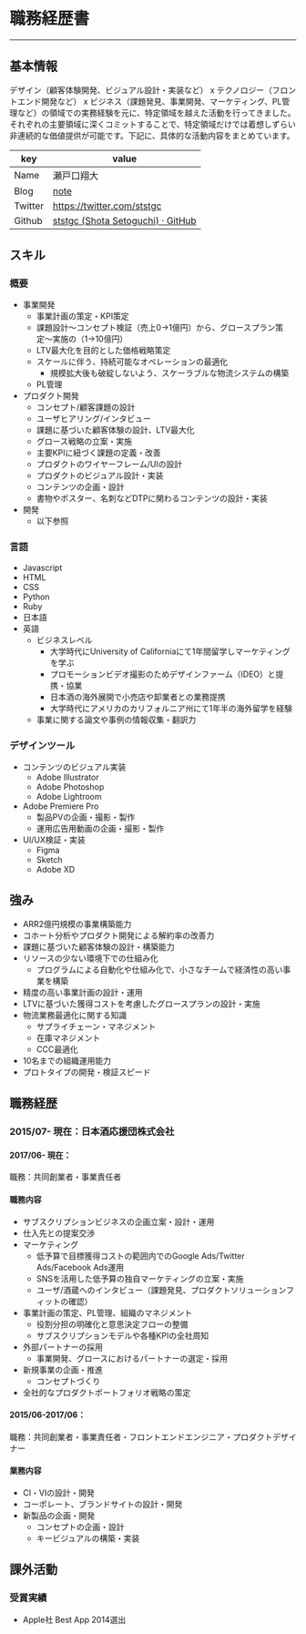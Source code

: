 # 職務経歴書
---

## 基本情報

デザイン（顧客体験開発、ビジュアル設計・実装など） x テクノロジー（フロントエンド開発など） x ビジネス（課題発見、事業開発、マーケティング、PL管理など）の領域での実務経験を元に、特定領域を越えた活動を行ってきました。それぞれの主要領域に深くコミットすることで、特定領域だけでは着想しずらい非連続的な価値提供が可能です。下記に、具体的な活動内容をまとめています。



| key | value |
| --- | --- | 
| Name | 瀬戸口翔大 | 
| Blog | [note](https://note.mu/ststgc)|
| Twitter | https://twitter.com/ststgc|
| Github |[ststgc (Shota Setoguchi) · GitHub](https://github.com/ststgc) |


## スキル

### 概要
- 事業開発
  - 事業計画の策定・KPI策定
  - 課題設計〜コンセプト検証（売上0→1億円）から、グロースプラン策定〜実施の（1→10億円）
  - LTV最大化を目的とした価格戦略策定
  - スケールに伴う、持続可能なオペレーションの最適化
    - 規模拡大後も破綻しないよう、スケーラブルな物流システムの構築
  - PL管理
- プロダクト開発
  - コンセプト/顧客課題の設計
  - ユーザヒアリング/インタビュー
  - 課題に基づいた顧客体験の設計、LTV最大化
  - グロース戦略の立案・実施
  - 主要KPIに紐づく課題の定義・改善
  - プロダクトのワイヤーフレーム/UIの設計
  - プロダクトのビジュアル設計・実装
  - コンテンツの企画・設計
  - 書物やポスター、名刺などDTPに関わるコンテンツの設計・実装
- 開発
  - 以下参照

### 言語
- Javascript
- HTML
- CSS
- Python
- Ruby
- 日本語
- 英語
  - ビジネスレベル
    - 大学時代にUniversity of Californiaにて1年間留学しマーケティングを学ぶ
    - プロモーションビデオ撮影のためデザインファーム（IDEO）と提携・協業
    - 日本酒の海外展開で小売店や卸業者との業務提携
    - 大学時代にアメリカのカリフォルニア州にて1年半の海外留学を経験
  - 事業に関する論文や事例の情報収集・翻訳力

### デザインツール
- コンテンツのビジュアル実装
  - Adobe Illustrator
  - Adobe Photoshop
  - Adobe Lightroom
- Adobe Premiere Pro
  - 製品PVの企画・撮影・製作
  - 運用広告用動画の企画・撮影・製作
- UI/UX検証・実装
  - Figma
  - Sketch
  - Adobe XD

## 強み
- ARR2億円規模の事業構築能力
- コホート分析やプロダクト開発による解約率の改善力
- 課題に基づいた顧客体験の設計・構築能力
- リソースの少ない環境下での仕組み化
  - プログラムによる自動化や仕組み化で、小さなチームで経済性の高い事業を構築
- 精度の高い事業計画の設計・運用
- LTVに基づいた獲得コストを考慮したグロースプランの設計・実施
- 物流業務最適化に関する知識
  - サプライチェーン・マネジメント
  - 在庫マネジメント
  - CCC最適化
- 10名までの組織運用能力
- プロトタイプの開発・検証スピード



## 職務経歴
### 2015/07- 現在：日本酒応援団株式会社
#### 2017/06- 現在：
職務：共同創業者・事業責任者

#### 職務内容
- サブスクリプションビジネスの企画立案・設計・運用
- 仕入先との提案交渉
- マーケティング
  - 低予算で目標獲得コストの範囲内でのGoogle Ads/Twitter Ads/Facebook Ads運用
  - SNSを活用した低予算の独自マーケティングの立案・実施
  - ユーザ/酒蔵へのインタビュー（課題発見、プロダクトソリューションフィットの確認）
- 事業計画の策定、PL管理、組織のマネジメント
  - 役割分担の明確化と意思決定フローの整備
  - サブスクリプションモデルや各種KPIの全社周知
- 外部パートナーの採用
  - 事業開発、グロースにおけるパートナーの選定・採用
- 新規事業の企画・推進
  - コンセプトづくり
- 全社的なプロダクトポートフォリオ戦略の策定

#### 2015/06-2017/06：
職務：共同創業者・事業責任者・フロントエンドエンジニア・プロダクトデザイナー

#### 業務内容
- CI・VIの設計・開発
- コーポレート、ブランドサイトの設計・開発
- 新製品の企画・開発
  - コンセプトの企画・設計
  - キービジュアルの構築・実装



## 課外活動
### 受賞実績
- Apple社 Best App 2014選出
